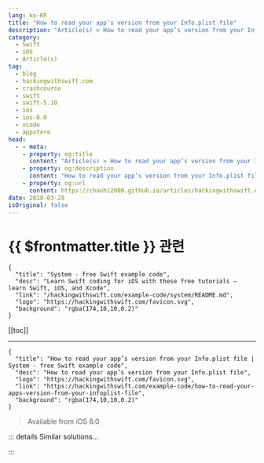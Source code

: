 ```yaml
---
lang: ko-KR
title: "How to read your app’s version from your Info.plist file"
description: "Article(s) > How to read your app’s version from your Info.plist file"
category:
  - Swift
  - iOS
  - Article(s)
tag: 
  - blog
  - hackingwithswift.com
  - crashcourse
  - swift
  - swift-5.10
  - ios
  - ios-8.0
  - xcode
  - appstore
head:
  - - meta:
    - property: og:title
      content: "Article(s) > How to read your app’s version from your Info.plist file"
    - property: og:description
      content: "How to read your app’s version from your Info.plist file"
    - property: og:url
      content: https://chanhi2000.github.io/articles/hackingwithswift.com/example-code/how-to-read-your-apps-version-from-your-infoplist-file.html
date: 2018-03-28
isOriginal: false
---
```


# {{ $frontmatter.title }} 관련

```component VPCard
{
  "title": "System - free Swift example code",
  "desc": "Learn Swift coding for iOS with these free tutorials – learn Swift, iOS, and Xcode",
  "link": "/hackingwithswift.com/example-code/system/README.md",
  "logo": "https://hackingwithswift.com/favicon.svg",
  "background": "rgba(174,10,10,0.2)"
}
```

[[toc]]

---

```component VPCard
{
  "title": "How to read your app’s version from your Info.plist file | System - free Swift example code",
  "desc": "How to read your app’s version from your Info.plist file",
  "logo": "https://hackingwithswift.com/favicon.svg",
  "link": "https://hackingwithswift.com/example-code/how-to-read-your-apps-version-from-your-infoplist-file",
  "background": "rgba(174,10,10,0.2)"
}
```

> Available from iOS 8.0

<!-- TODO: 작성 -->

<!-- 
All iOS apps must store an app version number in their Info.plist file, but there’s no build-in way to get that as a string you can use in your code.

Fortunately, we can write a small extension to `UIApplication` that reads the Info.plist file and returns a version number automatically. This might not exist for some reason, so we’re going to make a static variable that returns an optional string in case there was a problem reading it.

Here’s the code:

```swift
extension UIApplication {
    static var appVersion: String? {
        return Bundle.main.object(forInfoDictionaryKey: "CFBundleShortVersionString") as? String
    }
}
```

-->

::: details Similar solutions…

<!--
/example-code/system/how-to-run-code-when-your-app-is-terminated">How to run code when your app is terminated 
/example-code/uikit/how-to-localize-your-ios-app">How to localize your iOS app 
/example-code/uikit/how-to-change-your-app-icon-dynamically-with-setalternateiconname">How to change your app icon dynamically with setAlternateIconName() 
/example-code/language/how-to-install-a-beta-version-of-swift">How to install a beta version of Swift 
/example-code/system/how-to-decode-json-from-your-app-bundle-the-easy-way">How to decode JSON from your app bundle the easy way</a>
-->

:::

